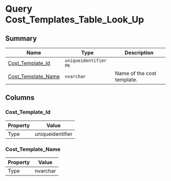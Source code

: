 # Query Cost_Templates_Table_Look_Up


## Summary

| Name | Type | Description |
| - | - | --- |
|[Cost_Template_Id](#cost_template_id)|`uniqueidentifier` `PK`||
|[Cost_Template_Name](#cost_template_name)|`nvarchar` |Name of the cost template.|

## Columns

### Cost_Template_Id

| Property | Value |
| - | - |
|Type|uniqueidentifier|

### Cost_Template_Name

| Property | Value |
| - | - |
|Type|nvarchar|


